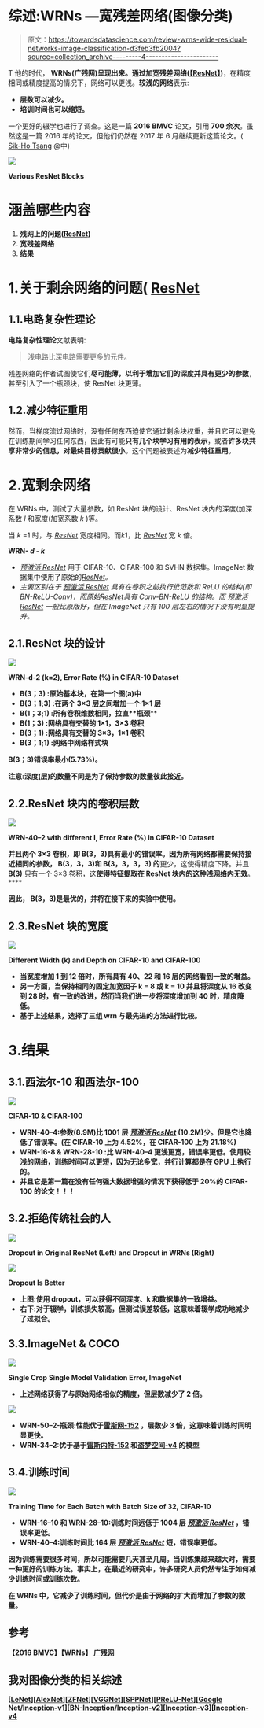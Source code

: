 # 综述:WRNs —宽残差网络(图像分类)

> 原文：<https://towardsdatascience.com/review-wrns-wide-residual-networks-image-classification-d3feb3fb2004?source=collection_archive---------4----------------------->

T 他的时代， **WRNs(广残网)**呈现出来。通过**加宽残差网络(**[**【ResNet】**](/review-resnet-winner-of-ilsvrc-2015-image-classification-localization-detection-e39402bfa5d8)**)**，在精度相同或精度提高的情况下，网络可以更浅。**较浅的网络**表示:

*   **层数可以减少。**
*   **培训时间也可以缩短。**

一个更好的辍学也进行了调查。这是一篇 **2016 BMVC** 论文，引用 **700 余次**。虽然这是一篇 2016 年的论文，但他们仍然在 2017 年 6 月继续更新这篇论文。( [Sik-Ho Tsang](https://medium.com/u/aff72a0c1243?source=post_page-----d3feb3fb2004--------------------------------) @中)

![](img/d5f7362c08c915a50504a3e356f3f89a.png)

**Various ResNet Blocks**

# 涵盖哪些内容

1.  **残网上的问题(**[**ResNet**](/review-resnet-winner-of-ilsvrc-2015-image-classification-localization-detection-e39402bfa5d8)**)**
2.  **宽残差网络**
3.  **结果**

# 1.关于剩余网络的问题( [ResNet](/review-resnet-winner-of-ilsvrc-2015-image-classification-localization-detection-e39402bfa5d8)

## 1.1.**电路复杂性理论**

**电路复杂性理论**文献表明:

> 浅电路比深电路需要更多的元件。

残差网络的作者试图使它们**尽可能薄，以利于增加它们的深度并具有更少的参数**，甚至引入了一个瓶颈块，使 ResNet 块更薄。

## 1.2.**减少特征重用**

然而，当梯度流过网络时，没有任何东西迫使它通过剩余块权重，并且它可以避免在训练期间学习任何东西，因此有可能**只有几个块学习有用的表示**，或者**许多块共享非常少的信息，对最终目标贡献很小**。这个问题被表述为**减少特征重用**。

# 2.宽剩余网络

在 WRNs 中，测试了大量参数，如 ResNet 块的设计、ResNet 块内的深度(加深系数 *l* 和宽度(加宽系数 *k* )等。

当 *k* =1 时，与 [*ResNet*](/review-resnet-winner-of-ilsvrc-2015-image-classification-localization-detection-e39402bfa5d8) 宽度相同。而*k*1，比 [*ResNet*](/review-resnet-winner-of-ilsvrc-2015-image-classification-localization-detection-e39402bfa5d8) 宽 *k* 倍。

**WRN- *d* - *k***

*   [*预激活 ResNet*](/resnet-with-identity-mapping-over-1000-layers-reached-image-classification-bb50a42af03e) 用于 CIFAR-10、CIFAR-100 和 SVHN 数据集。ImageNet 数据集中使用了原始的[*ResNet*](/review-resnet-winner-of-ilsvrc-2015-image-classification-localization-detection-e39402bfa5d8)*。*
*   *主要区别在于 [*预激活 ResNet*](/resnet-with-identity-mapping-over-1000-layers-reached-image-classification-bb50a42af03e) 具有在卷积之前执行批范数和 ReLU 的结构(即 BN-ReLU-Conv)，而原始[*ResNet*](/review-resnet-winner-of-ilsvrc-2015-image-classification-localization-detection-e39402bfa5d8)*具有 Conv-BN-ReLU 的结构。而 [*预激活 ResNet*](/resnet-with-identity-mapping-over-1000-layers-reached-image-classification-bb50a42af03e) 一般比原版好，但在 ImageNet 只有 100 层左右的情况下没有明显提升。**

## **2.1.ResNet 块的设计**

**![](img/6af76f831a3e548cc03a8b8b57c34858.png)**

****WRN-d-2 (k=2), Error Rate (%) in CIFAR-10 Dataset****

*   ****B(3；3)** :原始基本块，在第一个图(a)中**
*   ****B(3；1;3)** :在两个 3×3 层之间增加一个 1×1 层**
*   ****B(1；3;1)** :所有卷积维数相同，拉直**瓶颈****
*   ****B(1；3)** :网络具有交替的 1×1，3×3 卷积**
*   ****B(3；1)** :网络具有交替的 3×3，1×1 卷积**
*   ****B(3；1;1)** :网络中网络样式块**

****B(3；3)错误率最小(5.73%)。****

**注意:深度(层)的数量不同是为了保持参数的数量彼此接近。**

## **2.2.ResNet 块内的卷积层数**

**![](img/ed3c37c3ac9d6f0bcafcb295598e368b.png)**

****WRN-40–2 with different l, Error Rate (%) in CIFAR-10 Dataset****

**并且两个 3×3 卷积，即 B(3，3)具有最小的错误率。因为所有网络都需要保持接近相同的参数， **B(3，3，3)和 B(3，3，3，3)** 的**更少，这使得精度下降。并且 **B(3)** 只有一个 3×3 卷积，这**使得特征提取在 ResNet 块内的这种浅网络内无效**。****

**因此， **B(3，3)是最优的**，并将在接下来的实验中使用。**

## **2.3.ResNet 块的宽度**

**![](img/267912ea17c95996d34ac5d57bf92064.png)**

****Different Width (k) and Depth on CIFAR-10 and CIFAR-100****

*   **当宽度增加 1 到 12 倍时，所有具有 40、22 和 16 层的网络看到一致的增益。**
*   **另一方面，当保持相同的固定加宽因子 k = 8 或 k = 10 并且将深度从 16 改变到 28 时，有一致的改进，然而当我们进一步将深度增加到 40 时，精度降低。**
*   **基于上述结果，选择了三组 wrn 与最先进的方法进行比较。**

# **3.结果**

## **3.1.西法尔-10 和西法尔-100**

**![](img/8ade913782d0b32261264635ad203455.png)**

****CIFAR-10 & CIFAR-100****

*   ****WRN-40–4**:参数(8.9M)比 1001 层 [*预激活 ResNet*](/resnet-with-identity-mapping-over-1000-layers-reached-image-classification-bb50a42af03e) (10.2M)少。但是它也降低了错误率。(在 CIFAR-10 上为 4.52%，在 CIFAR-100 上为 21.18%)**
*   ****WRN-16-8 & WRN-28-10** :比 WRN-40–4 更浅更宽，错误率更低。使用较浅的网络，训练时间可以更短，因为无论多宽，并行计算都是在 GPU 上执行的。**
*   **并且它是第一篇在没有任何强大数据增强的情况下获得低于 20%的 CIFAR-100 的论文！！！**

## **3.2.拒绝传统社会的人**

**![](img/00e81ecb04b72e66c784e05305b02612.png)**

****Dropout in Original ResNet (Left) and Dropout in WRNs (Right)****

**![](img/d24cfe361477e7111724dad90e17ed6a.png)**

****Dropout Is Better****

*   **上图:使用 dropout，可以获得不同深度、k 和数据集的一致增益。**
*   **右下:对于辍学，训练损失较高，但测试误差较低，这意味着辍学成功地减少了过拟合。**

## **3.3.ImageNet & COCO**

**![](img/70325243db607fc10dd87af0d25d714f.png)**

****Single Crop Single Model Validation Error, ImageNet****

*   **上述网络获得了与原始网络相似的精度，但层数减少了 2 倍。**

**![](img/3c2bc37e221153c70f130dd10013b699.png)**

*   ****WRN-50–2-瓶颈**:性能优于[雷斯网-152](http://ResNet) ，层数少 3 倍，这意味着训练时间明显更快。**
*   ****WRN-34–2**:优于基于[雷斯内特-152](http://ResNet) 和[盗梦空间-v4](/review-inception-v4-evolved-from-googlenet-merged-with-resnet-idea-image-classification-5e8c339d18bc) 的模型**

## **3.4.训练时间**

**![](img/492a3887cd49c6aadb31e995938d84ec.png)**

****Training Time for Each Batch with Batch Size of 32, CIFAR-10****

*   ****WRN-16–10 和 WRN-28–10**:训练时间远低于 1004 层 [*预激活 ResNet*](/resnet-with-identity-mapping-over-1000-layers-reached-image-classification-bb50a42af03e) ，错误率更低。**
*   ****WRN-40–4**:训练时间比 164 层 [*预激活 ResNet*](/resnet-with-identity-mapping-over-1000-layers-reached-image-classification-bb50a42af03e) 短，错误率更低。**

**因为训练需要很多时间，所以可能需要几天甚至几周。当训练集越来越大时，需要一种更好的训练方法。事实上，在最近的研究中，许多研究人员仍然专注于如何减少训练时间或训练次数。**

**在 WRNs 中，它减少了训练时间，但代价是由于网络的扩大而增加了参数的数量。**

## **参考**

**【2016 BMVC】【WRNs】
[广残网](https://arxiv.org/abs/1605.07146)**

## **我对图像分类的相关综述**

**[[LeNet](https://medium.com/@sh.tsang/paper-brief-review-of-lenet-1-lenet-4-lenet-5-boosted-lenet-4-image-classification-1f5f809dbf17)][[AlexNet](https://medium.com/coinmonks/paper-review-of-alexnet-caffenet-winner-in-ilsvrc-2012-image-classification-b93598314160)][[ZFNet](https://medium.com/coinmonks/paper-review-of-zfnet-the-winner-of-ilsvlc-2013-image-classification-d1a5a0c45103)][[VGGNet](https://medium.com/coinmonks/paper-review-of-vggnet-1st-runner-up-of-ilsvlc-2014-image-classification-d02355543a11)][[SPPNet](https://medium.com/coinmonks/review-sppnet-1st-runner-up-object-detection-2nd-runner-up-image-classification-in-ilsvrc-906da3753679)][[PReLU-Net](https://medium.com/coinmonks/review-prelu-net-the-first-to-surpass-human-level-performance-in-ilsvrc-2015-image-f619dddd5617)][[Google Net/Inception-v1](https://medium.com/coinmonks/paper-review-of-googlenet-inception-v1-winner-of-ilsvlc-2014-image-classification-c2b3565a64e7)][[BN-Inception/Inception-v2](https://medium.com/@sh.tsang/review-batch-normalization-inception-v2-bn-inception-the-2nd-to-surpass-human-level-18e2d0f56651)][[Inception-v3](https://medium.com/@sh.tsang/review-inception-v3-1st-runner-up-image-classification-in-ilsvrc-2015-17915421f77c)][[Inception-v4](/review-inception-v4-evolved-from-googlenet-merged-with-resnet-idea-image-classification-5e8c339d18bc)**